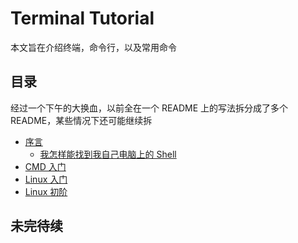 # Terminal Tutorial

本文旨在介绍终端，命令行，以及常用命令

## 目录

经过一个下午的大换血，以前全在一个 README 上的写法拆分成了多个 README，某些情况下还可能继续拆

  * [序言](https://github.com/m4XEp1/Epis-Knowledge-Repo/blob/master/Terminal%20Tutorial/Preface/README.md)
    * [我怎样能找到我自己电脑上的 Shell](https://github.com/m4XEp1/Epis-Knowledge-Repo/blob/master/Terminal%20Tutorial/Preface/README.md#%E6%88%91%E6%80%8E%E6%A0%B7%E8%83%BD%E6%89%BE%E5%88%B0%E6%88%91%E8%87%AA%E5%B7%B1%E7%94%B5%E8%84%91%E4%B8%8A%E7%9A%84-shell)
  * [CMD 入门](https://github.com/m4XEp1/Epis-Knowledge-Repo/blob/master/Terminal%20Tutorial/CMD%20guide/README.md)
  * [Linux 入门](https://github.com/m4XEp1/Epis-Knowledge-Repo/blob/master/Terminal%20Tutorial/Linux%20primer/README.md)
  * [Linux 初阶](https://github.com/m4XEp1/Epis-Knowledge-Repo/blob/master/Terminal%20Tutorial/Linux%20first%20stage/README.md)


## 未完待续

